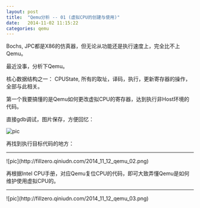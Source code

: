 ```yaml
---
layout: post
title:  "Qemu分析 -- 01 (虚拟CPU的创建与使用)"
date:   2014-11-02 11:15:22
categories: qemu
---
```


Bochs, JPC都是X86的仿真器，但无论从功能还是执行速度上，完全比不上Qemu。

最近没事，分析下Qemu。

核心数据结构之一： CPUState,  所有的取址，译码，执行，更新寄存器的操作，全部与此相关。

第一个我要搞懂的是Qemu如何更改虚拟CPU的寄存器，达到执行非Host环境的代码。

直接gdb调试，图片保存，方便回忆：

![pic](http://fillzero.qiniudn.com/2014_11_12_qemu_01.png)

再找到执行目标代码的地方：

<hr>
![pic](http://fillzero.qiniudn.com/2014_11_12_qemu_02.png)

再根据Intel CPU手册，对应Qemu复位CPU的代码，即可大致弄懂Qemu是如何维护使用虚拟CPU的。

<hr>
![pic](http://fillzero.qiniudn.com/2014_11_12_qemu_03.png)
